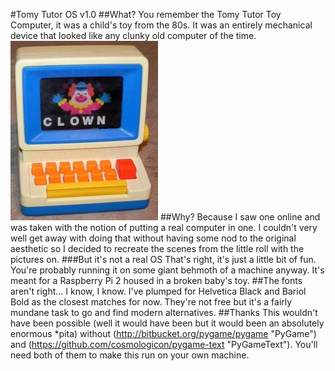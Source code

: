 #Tomy Tutor OS v1.0
##What?
You remember the Tomy Tutor Toy Computer, it was a child's toy from the 80s. It was an entirely mechanical device that looked like any clunky old computer of the time.
![Tomy Tutor Toy Computer](https://github.com/Flowdeeps/tomytutor/raw/master/images/tutor.jpg)
##Why?
Because I saw one online and was taken with the notion of putting a real computer in one. I couldn't very well get away with doing that without having some nod to the original aesthetic so I decided to recreate the scenes from the little roll with the pictures on.
###But it's not a real OS
That's right, it's just a little bit of fun. You're probably running it on some giant behmoth of a machine anyway. It's meant for a Raspberry Pi 2 housed in a broken baby's toy.
##The fonts aren't right...
I know, I know. I've plumped for Helvetica Black and Bariol Bold as the closest matches for now. They're not free but it's a fairly mundane task to go and find modern alternatives.
##Thanks
This wouldn't have been possible (well it would have been but it would been an absolutely enormous *pita) without (http://bitbucket.org/pygame/pygame "PyGame") and (https://github.com/cosmologicon/pygame-text "PyGameText").
You'll need both of them to make this run on your own machine.

